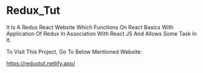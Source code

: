 # Redux_Tut

It Is A Redux React Website Which Functions On React Basics With Application Of Redux In Association With React JS And Allows Some Task In It.

To Visit This Project, Go To Below Mentioned Website:

https://reduxtut.netlify.app/
